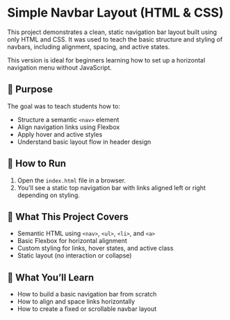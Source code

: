 # Simple Navbar Layout (HTML & CSS)

This project demonstrates a clean, static navigation bar layout built using only HTML and CSS. It was used to teach the basic structure and styling of navbars, including alignment, spacing, and active states.

This version is ideal for beginners learning how to set up a horizontal navigation menu without JavaScript.

## 🎯 Purpose

The goal was to teach students how to:

- Structure a semantic `<nav>` element
- Align navigation links using Flexbox
- Apply hover and active styles
- Understand basic layout flow in header design

## 🧱 How to Run

1. Open the `index.html` file in a browser.
2. You’ll see a static top navigation bar with links aligned left or right depending on styling.

## 🚀 What This Project Covers

- Semantic HTML using `<nav>`, `<ul>`, `<li>`, and `<a>`
- Basic Flexbox for horizontal alignment
- Custom styling for links, hover states, and active class
- Static layout (no interaction or collapse)

## 🧠 What You’ll Learn

- How to build a basic navigation bar from scratch
- How to align and space links horizontally
- How to create a fixed or scrollable navbar layout
